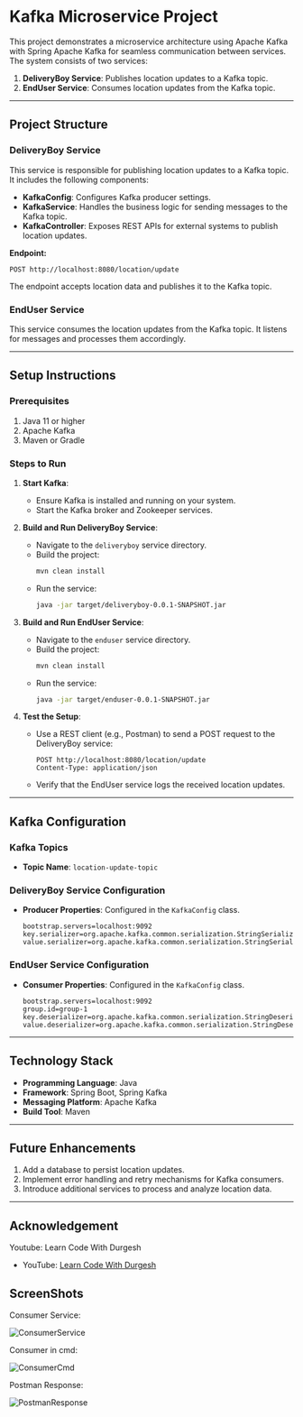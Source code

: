 # Kafka Microservice Project

This project demonstrates a microservice architecture using Apache Kafka with Spring Apache Kafka for seamless communication between services. The system consists of two services:

1. **DeliveryBoy Service**: Publishes location updates to a Kafka topic.
2. **EndUser Service**: Consumes location updates from the Kafka topic.

---

## Project Structure

### DeliveryBoy Service

This service is responsible for publishing location updates to a Kafka topic. It includes the following components:

- **KafkaConfig**: Configures Kafka producer settings.
- **KafkaService**: Handles the business logic for sending messages to the Kafka topic.
- **KafkaController**: Exposes REST APIs for external systems to publish location updates.

**Endpoint:**
```http
POST http://localhost:8080/location/update
```
The endpoint accepts location data and publishes it to the Kafka topic.

### EndUser Service

This service consumes the location updates from the Kafka topic. It listens for messages and processes them accordingly.

---

## Setup Instructions

### Prerequisites

1. Java 11 or higher
2. Apache Kafka
3. Maven or Gradle

### Steps to Run

1. **Start Kafka**:
   - Ensure Kafka is installed and running on your system.
   - Start the Kafka broker and Zookeeper services.

2. **Build and Run DeliveryBoy Service**:
   - Navigate to the `deliveryboy` service directory.
   - Build the project:
     ```bash
     mvn clean install
     ```
   - Run the service:
     ```bash
     java -jar target/deliveryboy-0.0.1-SNAPSHOT.jar
     ```

3. **Build and Run EndUser Service**:
   - Navigate to the `enduser` service directory.
   - Build the project:
     ```bash
     mvn clean install
     ```
   - Run the service:
     ```bash
     java -jar target/enduser-0.0.1-SNAPSHOT.jar
     ```

4. **Test the Setup**:
   - Use a REST client (e.g., Postman) to send a POST request to the DeliveryBoy service:
     ```http
     POST http://localhost:8080/location/update
     Content-Type: application/json
     ```
   - Verify that the EndUser service logs the received location updates.

---

## Kafka Configuration

### Kafka Topics
- **Topic Name**: `location-update-topic`

### DeliveryBoy Service Configuration
- **Producer Properties**: Configured in the `KafkaConfig` class.
  ```properties
  bootstrap.servers=localhost:9092
  key.serializer=org.apache.kafka.common.serialization.StringSerializer
  value.serializer=org.apache.kafka.common.serialization.StringSerializer
  ```

### EndUser Service Configuration
- **Consumer Properties**: Configured in the `KafkaConfig` class.
  ```properties
  bootstrap.servers=localhost:9092
  group.id=group-1
  key.deserializer=org.apache.kafka.common.serialization.StringDeserializer
  value.deserializer=org.apache.kafka.common.serialization.StringDeserializer
  ```

---

## Technology Stack

- **Programming Language**: Java
- **Framework**: Spring Boot, Spring Kafka
- **Messaging Platform**: Apache Kafka
- **Build Tool**: Maven

---

## Future Enhancements

1. Add a database to persist location updates.
2. Implement error handling and retry mechanisms for Kafka consumers.
3. Introduce additional services to process and analyze location data.

---

## Acknowledgement
Youtube: Learn Code With Durgesh
- YouTube: [Learn Code With Durgesh](https://www.youtube.com/watch?v=ei6fK9StzMM)

## ScreenShots

Consumer Service:

![ConsumerService](https://github.com/user-attachments/assets/8a5f3cd1-6bc4-49c8-8444-d255bc172e00)

Consumer in cmd:

![ConsumerCmd](https://github.com/user-attachments/assets/f1cac942-e762-4f04-a57d-ee7f5acce711)

Postman Response:

![PostmanResponse](https://github.com/user-attachments/assets/a52cebc3-03ff-4075-8ee1-21441f85e751)

